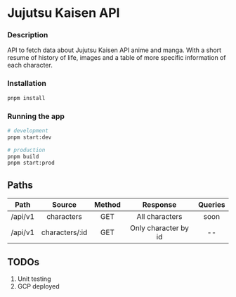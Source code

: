 # Jujutsu Kaisen API


### Description

API to fetch data about Jujutsu Kaisen API anime and manga. With a short resume of history of life, images and a table of more specific information of each character.


### Installation

```bash
pnpm install
```

### Running the app

```bash
# development
pnpm start:dev

# production
pnpm build
pnpm start:prod
```

## Paths

|  Path   |     Source     | Method |       Response       | Queries |
| :-----: | :------------: | :----: | :------------------: | :-----: |
| /api/v1 |   characters   |  GET   |    All characters    |  soon   |
| /api/v1 | characters/:id |  GET   | Only character by id |   --    |

## TODOs
1. Unit testing
2. GCP deployed
